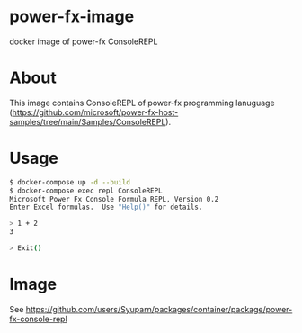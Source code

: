 # power-fx-image
docker image of power-fx ConsoleREPL

# About

This image contains ConsoleREPL of power-fx programming lanuguage (https://github.com/microsoft/power-fx-host-samples/tree/main/Samples/ConsoleREPL).

# Usage

```bash
$ docker-compose up -d --build
$ docker-compose exec repl ConsoleREPL
Microsoft Power Fx Console Formula REPL, Version 0.2
Enter Excel formulas.  Use "Help()" for details.

> 1 + 2
3

> Exit()
```

# Image

See https://github.com/users/Syuparn/packages/container/package/power-fx-console-repl
